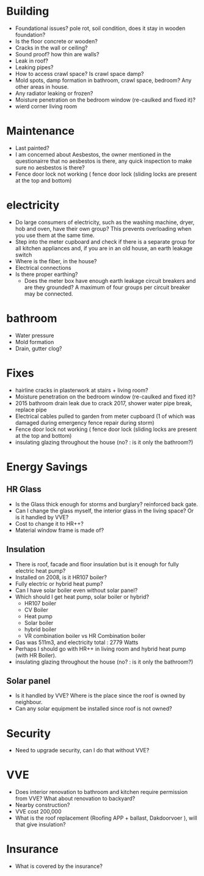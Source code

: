 # Building
- Foundational issues? pole rot, soil condition, does it stay in wooden foundation?
- Is the floor concrete or wooden?
- Cracks in the wall or ceiling?
- Sound proof? how thin are walls?
- Leak in roof?
- Leaking pipes?
- How to access crawl space? Is crawl space damp?
- Mold spots, damp formation in bathroom, crawl space, bedroom? Any other areas in house.
- Any radiator leaking or frozen?
- Moisture penetration on the bedroom window (re-caulked and fixed it)?
- wierd corner living room

# Maintenance
- Last painted?
- I am concerned about Aesbestos, the owner mentioned in the questionairre that no aesbestos is there, any quick inspection to make sure no aesbestos is there?
- Fence door lock not working ( fence door lock (sliding locks are present at the top and bottom)

# electricity
- Do large consumers of electricity, such as the washing machine, dryer, hob and oven, have their own group? This prevents overloading when you use them at the same time.
- Step into the meter cupboard and check if there is a separate group for all kitchen appliances and, if you are in an old house, an earth leakage switch
- Where is the fiber, in the house?
- Electrical connections
- Is there proper earthing?
    - Does the meter box have enough earth leakage circuit breakers and are they grounded? A maximum of four groups per circuit breaker may be connected.

# bathroom
- Water pressure
- Mold formation
- Drain, gutter clog?

# Fixes
- hairline cracks in plasterwork at stairs + living room?
- Moisture penetration on the bedroom window (re-caulked and fixed it)?
- 2015 bathroom drain leak due to crack 2017, shower water pipe break, replace pipe
- Electrical cables pulled to garden from meter cupboard (1 of which was damaged during emergency fence 
repair during storm)
- Fence door lock not working ( fence door lock (sliding locks are present at the top and bottom)
- insulating glazing throughout the house (no? : is it only the bathroom?)


# Energy Savings
## HR Glass
- Is the Glass thick enough for storms and burglary? reinforced back gate.
- Can I change the glass myself, the interior glass in the living space? Or is it handled by VVE?
- Cost to change it to HR++? 
- Material window frame is made of?


## Insulation
- There is roof, facade and floor insulation but is it enough for fully electric heat pump?
- Installed on 2008, is it HR107 boiler?
- Fully electric or hybrid heat pump?
- Can I have solar boiler even without solar panel?
- Which should I get heat pump, solar boiler or hybrid? 
    - HR107  boiler
    - CV Boiler
    - Heat pump
    - Solar boiler
    - hybrid boiler
    - VR  combination  boiler  vs HR Combination boiler
- Gas was 511m3, and electricity total : 2779 Watts
- Perhaps I should go with HR++ in living room and hybrid heat pump (with HR Boiler).
-  insulating glazing throughout the house (no? : is it only the bathroom?)

## Solar panel
- Is it handled by VVE? Where is the place since the roof is owned by neighbour.
- Can any solar equipment be installed since roof is not owned?


# Security
- Need to upgrade security, can I do that without VVE?

# VVE
- Does interior renovation to bathroom and kitchen require permission from VVE? What about renovation to backyard?
- Nearby construction?
- VVE cost 200,000
- What is the roof replacement (Roofing APP + ballast, Dakdoorvoer ), will that give insulation?

# Insurance
- What is covered by the insurance?
